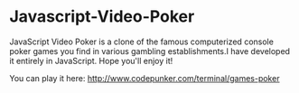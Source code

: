 Javascript-Video-Poker
======================

JavaScript Video Poker is a clone of the famous computerized console poker games you find in various gambling establishments.I have developed it entirely in JavaScript. Hope you'll enjoy it!

You can play it here: 
http://www.codepunker.com/terminal/games-poker
